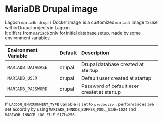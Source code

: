 # MariaDB Drupal image

Lagoon `mariadb-drupal` Docker image, is a customized `mariadb` image to use within Drupal projects in Lagoon.  
It differs from `mariadb` only for initial database setup, made by some environment variables:

| Environment Variable | Default | Description |
| :--- | :--- | :--- |
| `MARIADB_DATABASE` | drupal | Drupal database created at startup |
| `MARIADB_USER` | drupal | Default user created at startup |
| `MARIADB_PASSWORD` | drupal | Password of default user createt at startup |

If `LAGOON_ENVIRONMENT_TYPE` variable is set to `production`, performances are set accordly by using `MARIADB_INNODB_BUFFER_POOL_SIZE=1024` and `MARIADB_INNODB_LOG_FILE_SIZE=256`.

